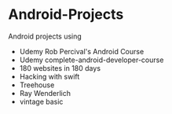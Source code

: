 # Android-Projects
Android projects using 
- Udemy Rob Percival's Android Course
- Udemy complete-android-developer-course
- 180 websites in 180 days
- Hacking with swift
- Treehouse
- Ray Wenderlich
- vintage basic

